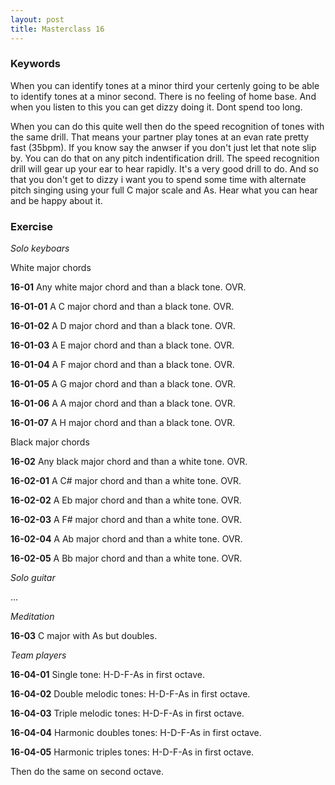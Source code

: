 ```yaml
---
layout: post
title: Masterclass 16
---
```


### Keywords

When you can identify tones at a minor third your certenly going to be able to identify tones at a minor second.
There is no feeling of home base. And when you listen to this you can get dizzy doing it. Dont spend too long.

When you can do this quite well then do the speed recognition of tones with the same drill.
That means your partner play tones at an evan rate pretty fast (35bpm).
If you know say the anwser if you don't just let that note slip by.
You can do that on any pitch indentification drill.
The speed recognition drill will gear up your ear to hear rapidly.
It's a very good drill to do. And so that you don't get to dizzy i want you to spend some time with alternate pitch singing using your full C major scale and As.
Hear what you can hear and be happy about it.

### Exercise

*Solo keyboars*

White major chords

**16-01** Any white major chord and than a black tone. OVR.

**16-01-01** A C major chord and than a black tone. OVR.

**16-01-02** A D major chord and than a black tone. OVR.

**16-01-03** A E major chord and than a black tone. OVR.

**16-01-04** A F major chord and than a black tone. OVR.

**16-01-05** A G major chord and than a black tone. OVR.

**16-01-06** A A major chord and than a black tone. OVR.

**16-01-07** A H major chord and than a black tone. OVR.

Black major chords

**16-02** Any black major chord and than a white tone. OVR.

**16-02-01** A C# major chord and than a white tone. OVR.

**16-02-02** A Eb major chord and than a white tone. OVR.

**16-02-03** A F# major chord and than a white tone. OVR.

**16-02-04** A Ab major chord and than a white tone. OVR.

**16-02-05** A Bb major chord and than a white tone. OVR.

*Solo guitar*

...

*Meditation*

**16-03** C major with As but doubles.

*Team players*

**16-04-01** Single tone: H-D-F-As in first octave.

**16-04-02** Double melodic tones: H-D-F-As in first octave.

**16-04-03** Triple melodic tones: H-D-F-As in first octave.

**16-04-04** Harmonic doubles tones: H-D-F-As in first octave.

**16-04-05** Harmonic triples tones: H-D-F-As in first octave.

Then do the same on second octave.
